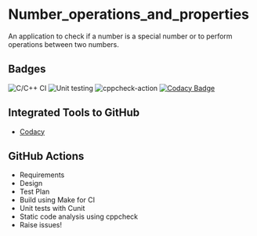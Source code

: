 # Number_operations_and_properties
An application to check if a number is a special number or to perform operations between two numbers.

## Badges
![C/C++ CI](https://github.com/99002486/Number_operations_and_properties/workflows/C/C++%20CI/badge.svg) 
![Unit testing](https://github.com/99002486/Number_operations_and_properties/workflows/Unit%20testing/badge.svg) 
![cppcheck-action](https://github.com/99002486/Number_operations_and_properties/workflows/cppcheck-action/badge.svg)
[![Codacy Badge](https://app.codacy.com/project/badge/Grade/440e93ebb90a46dba14fd8f3e2965043)](https://www.codacy.com/manual/99002486/Number_operations_and_properties?utm_source=github.com&amp;utm_medium=referral&amp;utm_content=99002486/Number_operations_and_properties&amp;utm_campaign=Badge_Grade)

## Integrated Tools to GitHub
*   [Codacy](https://www.codacy.com/)

## GitHub Actions
*   Requirements
*   Design
*   Test Plan
*   Build using Make for CI
*   Unit tests with Cunit
*   Static code analysis using cppcheck
*   Raise issues!
